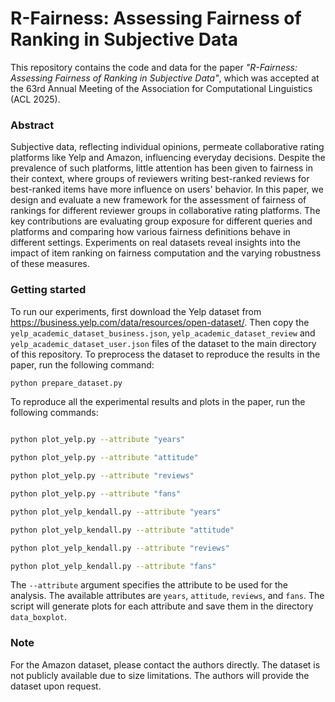 # R-Fairness: Assessing Fairness of Ranking in Subjective Data
This repository contains the code and data for the paper *"R-Fairness: Assessing Fairness of Ranking in Subjective Data"*, which was accepted at the 63rd Annual Meeting of the Association for Computational Linguistics (ACL 2025).

### Abstract
Subjective data, reflecting individual opinions, permeate collaborative rating platforms like Yelp and Amazon, influencing everyday decisions. Despite the prevalence of such platforms, little attention has been given to fairness in their context, where groups of reviewers writing best-ranked reviews for best-ranked items have more influence on users' behavior. In this paper, we design and evaluate a new framework for the assessment of fairness of rankings for different reviewer groups in collaborative rating platforms. The key contributions are evaluating group exposure for different queries and platforms and comparing how various fairness definitions behave in different settings. Experiments on real datasets reveal insights into the impact of item ranking on fairness computation and the varying robustness of these measures.

### Getting started
To run our experiments, first download the Yelp dataset from https://business.yelp.com/data/resources/open-dataset/. Then copy the `yelp_academic_dataset_business.json`, `yelp_academic_dataset_review` and `yelp_academic_dataset_user.json` files of the dataset to the main directory of this repository. To preprocess the dataset to reproduce the results in the paper, run the following command:

```bash
python prepare_dataset.py
```

To reproduce all the experimental results and plots in the paper, run the following commands:

```bash

python plot_yelp.py --attribute "years" 

python plot_yelp.py --attribute "attitude"

python plot_yelp.py --attribute "reviews"

python plot_yelp.py --attribute "fans"

python plot_yelp_kendall.py --attribute "years"

python plot_yelp_kendall.py --attribute "attitude"

python plot_yelp_kendall.py --attribute "reviews"

python plot_yelp_kendall.py --attribute "fans"

```

The `--attribute` argument specifies the attribute to be used for the analysis. The available attributes are `years`, `attitude`, `reviews`, and `fans`. The script will generate plots for each attribute and save them in the directory `data_boxplot`. 

### Note
For the Amazon dataset, please contact the authors directly. The dataset is not publicly available due to size limitations. The authors will provide the dataset upon request.



